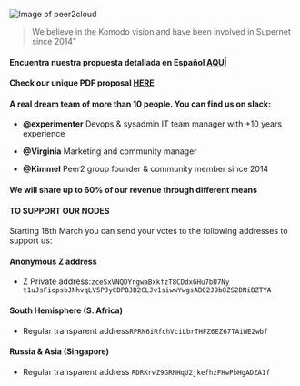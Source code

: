 

![Image of peer2cloud](https://peer2.cloud/images/peer2cloud_logo.png)

> We believe in the Komodo vision and
> have been involved in Supernet
> since 2014" 

#### Encuentra nuestra propuesta detallada en Español [AQUÍ](https://github.com/KomodoPlatform/vote2018/blob/master/proposals/Peer2cloud/peer2cloud_es.pdf)
#### Check our **unique** PDF proposal [HERE](https://github.com/KomodoPlatform/vote2018/blob/master/proposals/Peer2cloud/peer2cloud.pdf)


####  A real dream team of more than 10 people. You can find us on slack:

*  **@experimenter** Devops & sysadmin IT team manager
with +10 years experience

*  **@Virginia** Marketing and community
manager

*  **@Kimmel** Peer2 group founder & community
member since 2014


#### We will share up to 60% of our revenue through different means


#### **TO SUPPORT OUR NODES**
Starting 18th March you can send your votes to the following addresses to support us:
<br>

#### Anonymous Z address

* Z Private address:`zceSxVNQDYrgwaBxkfzT8CDdxGHu7bU7Ny
t1uJsFiopsbJNhvqLV5PJyCDPBJB2CLJv1siwwYwgsABQ2J9b8ZS2DNiBZTYA`

#### South Hemisphere (S. Africa)

* Regular transparent address`RPRN6iRfchVciLbrTHFZ6EZ67TAiWE2wbf`

#### Russia & Asia (Singapore)
 
* Regular transparent address `RDRKrwZ9GRNHqU2jkefhzFHwPbHgADZA1f`

<br>



